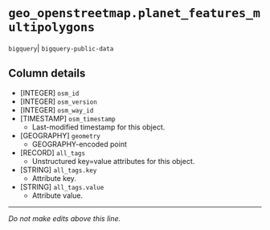 # `geo_openstreetmap.planet_features_multipolygons`
`bigquery`| `bigquery-public-data`

## Column details
* [INTEGER]   `osm_id`
* [INTEGER]   `osm_version`
* [INTEGER]   `osm_way_id`
* [TIMESTAMP] `osm_timestamp`
  - Last-modified timestamp for this object.
* [GEOGRAPHY] `geometry`
  - GEOGRAPHY-encoded point
* [RECORD]    `all_tags`
  - Unstructured key=value attributes for this object.
* [STRING]    `all_tags.key`
  - Attribute key.
* [STRING]    `all_tags.value`
  - Attribute value.

-------------------------------------------------------------------------------
*Do not make edits above this line.*
